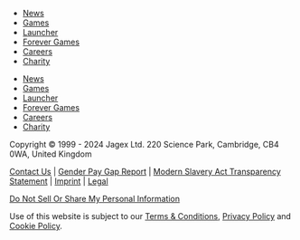 [](https://www.jagex.com/en-GB/)

* [News](https://www.jagex.com/en-GB/news)
* [Games](https://www.jagex.com/en-GB/products)
* [Launcher](https://www.jagex.com/en-GB/launcher)
* [Forever Games](https://www.jagex.com/en-GB/forever-games)
* [Careers](https://www.jagex.com/en-GB/careers)
* [Charity](https://www.jagex.com/en-GB/charitable-giving)

[](https://www.jagex.com/en-GB/)

* [News](https://www.jagex.com/en-GB/news)
* [Games](https://www.jagex.com/en-GB/products)
* [Launcher](https://www.jagex.com/en-GB/launcher)
* [Forever Games](https://www.jagex.com/en-GB/forever-games)
* [Careers](https://www.jagex.com/en-GB/careers)
* [Charity](https://www.jagex.com/en-GB/charitable-giving)

[](https://www.jagex.com/en-GB/)

Copyright © 1999 - 2024 Jagex Ltd. 220 Science Park, Cambridge, CB4 0WA, United Kingdom

[Contact Us](https://www.jagex.com/en-GB/contact-us) | [Gender Pay Gap Report](https://www.jagex.com/en-GB/gender-pay-gap) | [Modern Slavery Act Transparency Statement](https://www.jagex.com/en-GB/modern-slavery-act-transparency-statement) | [Imprint](https://www.jagex.com/en-GB/imprint) | [Legal](https://www.jagex.com/en-GB/terms/legal)

[Do Not Sell Or Share My Personal Information](https://www.jagex.com/en-GB/terms/privacy#do-not-sell "Jagex does not sell personal information as the term 'sell' is commonly understood. We do allow service providers to use your personal information for advertising, marketing, and analytics. Please click this link for more information on how to opt out in our Privacy Policy.")

Use of this website is subject to our [Terms & Conditions](https://www.jagex.com/en-GB/terms), [Privacy Policy](https://www.jagex.com/en-GB/terms/privacy) and [Cookie Policy](https://www.jagex.com/en-GB/terms/cookies).

[](https://www.linkedin.com/company/jagex)[](https://twitter.com/Jagex)[](https://www.instagram.com/lifeatjagex/)[](https://www.twitch.tv/jagex)